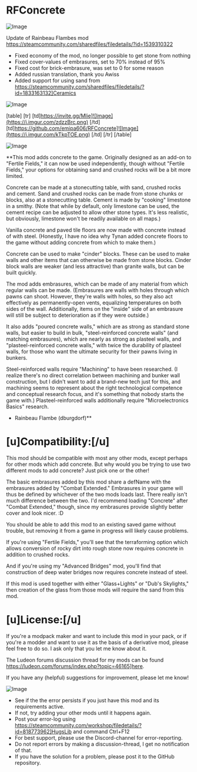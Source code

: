 # RFConcrete

![Image](https://i.imgur.com/WAEzk68.png)

Update of Rainbeau Flambes mod
https://steamcommunity.com/sharedfiles/filedetails/?id=1539310322

- Fixed economy of the mod, no longer possible to get stone from nothing
- Fixed cover-values of embrasures, set to 70% instead of 95%
- Fixed cost for brick-embrasure, was set to 0 for some reason
- Added russian translation, thank you Awiss
- Added support for using sand from https://steamcommunity.com/sharedfiles/filedetails/?id=1833163132]Ceramics

![Image](https://i.imgur.com/7Gzt3Rg.png)


[table]
	[tr]
		[td]https://invite.gg/Mlie]![Image](https://i.imgur.com/zdzzBrc.png)
[/td]
		[td]https://github.com/emipa606/RFConcrete]![Image](https://i.imgur.com/kTkpTOE.png)
[/td]
	[/tr]
[/table]
	
![Image](https://i.imgur.com/NOW7jU1.png)


**This mod adds concrete to the game. Originally designed as an add-on to &quot;Fertile Fields,&quot; it can now be used independently, though without &quot;Fertile Fields,&quot; your options for obtaining sand and crushed rocks will be a bit more limited.

Concrete can be made at a stonecutting table, with sand, crushed rocks and cement. Sand and crushed rocks can be made from stone chunks or blocks, also at a stonecutting table. Cement is made by &quot;cooking&quot; limestone in a smithy. (Note that while by default, only limestone can be used, the cement recipe can be adjusted to allow other stone types. It&apos;s less realistic, but obviously, limestone won&apos;t be readily available on all maps.)

Vanilla concrete and paved tile floors are now made with concrete instead of with steel. (Honestly, I have no idea why Tynan added concrete floors to the game without adding concrete from which to make them.)

Concrete can be used to make &quot;cinder&quot; blocks. These can be used to make walls and other items that can otherwise be made from stone blocks. Cinder block walls are weaker (and less attractive) than granite walls, but can be built quickly.

The mod adds embrasures, which can be made of any material from which regular walls can be made. (Embrasures are walls with holes through which pawns can shoot. However, they&apos;re walls with holes, so they also act effectively as permanently-open vents, equalizing temperatures on both sides of the wall. Additionally, items on the &quot;inside&quot; side of an embrasure will still be subject to deterioration as if they were outside.)

It also adds &quot;poured concrete walls,&quot; which are as strong as standard stone walls, but easier to build in bulk, &quot;steel-reinforced concrete walls&quot; (and matching embrasures), which are nearly as strong as plasteel walls, and &quot;plasteel-reinforced concrete walls,&quot; with twice the durability of plasteel walls, for those who want the ultimate security for their pawns living in bunkers.

Steel-reinforced walls require &quot;Machining&quot; to have been researched. (I realize there&apos;s no direct correlation between machining and bunker wall construction, but I didn&apos;t want to add a brand-new tech just for this, and machining seems to represent about the right technological competence and conceptual research focus, and it&apos;s something that nobody starts the game with.) Plasteel-reinforced walls additionally require &quot;Microelectronics Basics&quot; research.

- Rainbeau Flambe (dburgdorf)**

# **[u]Compatibility:[/u]**


This mod should be compatible with most any other mods, except perhaps for other mods which add concrete. But why would you be trying to use two different mods to add concrete? Just pick one or the other! 

The basic embrasures added by this mod share a defName with the embrasures added by &quot;Combat Extended.&quot; Embrasures in your game will thus be defined by whichever of the two mods loads last. There really isn&apos;t much difference between the two. I&apos;d recommend loading &quot;Concrete&quot; after &quot;Combat Extended,&quot; though, since my embrasures provide slightly better cover and look nicer. :D

You should be able to add this mod to an existing saved game without trouble, but removing it from a game in progress will likely cause problems.

If you&apos;re using &quot;Fertile Fields,&quot; you&apos;ll see that the terraforming option which allows conversion of rocky dirt into rough stone now requires concrete in addition to crushed rocks.

And if you&apos;re using my &quot;Advanced Bridges&quot; mod, you&apos;ll find that construction of deep water bridges now requires concrete instead of steel.

If this mod is used together with either &quot;Glass+Lights&quot; or &quot;Dub&apos;s Skylights,&quot; then creation of the glass from those mods will require the sand from this mod.

# **[u]License:[/u]**


If you&apos;re a modpack maker and want to include this mod in your pack, or if you&apos;re a modder and want to use it as the basis of a derivative mod, please feel free to do so. I ask only that you let me know about it. 

The Ludeon forums discussion thread for my mods can be found https://ludeon.com/forums/index.php?topic=46165]here.

If you have any (helpful) suggestions for improvement, please let me know!


![Image](https://i.imgur.com/Rs6T6cr.png)



-  See if the the error persists if you just have this mod and its requirements active.
-  If not, try adding your other mods until it happens again.
-  Post your error-log using https://steamcommunity.com/workshop/filedetails/?id=818773962]HugsLib and command Ctrl+F12
-  For best support, please use the Discord-channel for error-reporting.
-  Do not report errors by making a discussion-thread, I get no notification of that.
-  If you have the solution for a problem, please post it to the GitHub repository.




